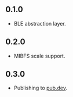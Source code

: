 ## 0.1.0

* BLE abstraction layer.

## 0.2.0

* MIBFS scale support.

## 0.3.0

* Publishing to [pub.dev](https://www.pub.dev).
